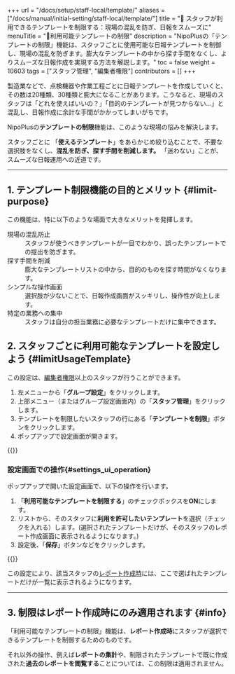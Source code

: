 +++
url = "/docs/setup/staff-local/template/"
aliases = ["/docs/manual/initial-setting/staff-local/template/"]
title = "🚫 スタッフが利用できるテンプレートを制限する：現場の混乱を防ぎ、日報をスムーズに"
menuTitle = "🚫利用可能テンプレートの制限"
description = "NipoPlusの「テンプレートの制限」機能は、スタッフごとに使用可能な日報テンプレートを制御し、現場の混乱を防ぎます。膨大なテンプレートの中から探す手間をなくし、よりスムーズな日報作成を実現する方法を解説します。"
toc = false
weight = 10603
tags = ["スタッフ管理", "編集者権限"]
contributors = []
+++

製造業などで、点検機器や作業工程ごとに日報テンプレートを作成していくと、その数は20種類、30種類と膨大になることがあります。こうなると、現場のスタッフは「どれを使えばいいの？」「目的のテンプレートが見つからない…」と混乱し、日報作成に余計な手間がかかってしまいがちです。

NipoPlusの**テンプレートの制限**機能は、このような現場の悩みを解決します。

スタッフごとに 「**使えるテンプレート**」をあらかじめ絞り込むことで、不要な選択肢をなくし、**混乱を防ぎ、探す手間を削減します。** 「迷わない」ことが、スムーズな日報運用への近道です。

---

## 1. テンプレート制限機能の目的とメリット {#limit-purpose}

この機能は、特に以下のような場面で大きなメリットを発揮します。

<dl class="basic">
<dt>現場の混乱防止</dt>
<dd>スタッフが使うべきテンプレートが一目でわかり、誤ったテンプレートでの提出を防ぎます。</dd>
<dt>探す手間を削減</dt>
<dd>膨大なテンプレートリストの中から、目的のものを探す時間がなくなります。</dd>
<dt>シンプルな操作画面</dt>
<dd>選択肢が少ないことで、日報作成画面がスッキリし、操作性が向上します。</dd>
<dt>特定の業務への集中</dt>
<dd>スタッフは自分の担当業務に必要なテンプレートだけに集中できます。</dd>
</dl>

## 2. スタッフごとに利用可能なテンプレートを設定しよう {#limitUsageTemplate}

この設定は、[編集者権限](/docs/setup/staff-global/rank/)以上のスタッフが行うことができます。

1.  左メニューから「**グループ設定**」をクリックします。
2.  上部メニュー（またはグループ設定画面内）の「**スタッフ管理**」をクリックします。
3.  テンプレートを制限したいスタッフの行にある「**テンプレートを制限**」ボタンをクリックします。
4.  ポップアップで設定画面が開きます。

{{<icatch filename="img/show-template-setting" msg="スタッフごとに使用できる日報テンプレートを制限します。これにより、スタッフが迷わず日報を作成できます。" alice="shield">}}

### 設定画面での操作{#settings_ui_operation}

ポップアップで開いた設定画面で、以下の操作を行います。

1.  「**利用可能なテンプレートを制限する**」のチェックボックスを**ON**にします。
2.  リストから、そのスタッフに**利用を許可したいテンプレート**を選択（チェックを入れる）します。(選択されたテンプレートだけが、そのスタッフのレポート作成画面に表示されるようになります。)
3.  設定後、「**保存**」ボタンなどをクリックします。

{{<icatch filename="img/template-control-setting" msg="「利用可能なテンプレートを制限する」にチェックを入れ、使わせたいテンプレートを選ぶだけ。選ばれていないテンプレートは、そのスタッフからは見えなくなります。" alice="here">}}

この設定により、該当スタッフの[レポート作成時](/docs/manual/write-report/write/#select_template)には、ここで選ばれたテンプレートだけが一覧に表示されるようになります。

---

## 3. 制限はレポート作成時にのみ適用されます {#info}

「利用可能なテンプレートの制限」機能は、**レポート作成時**にスタッフが選択できるテンプレートを制御するためのものです。

それ以外の操作、例えば**レポートの集計**や、制限されたテンプレートで既に作成された**過去のレポートを閲覧する**ことについては、この制限は適用されません。
